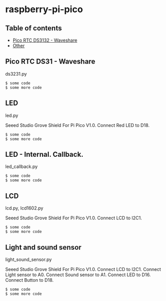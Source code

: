 # raspberry-pi-pico
## Table of contents
* [Pico RTC DS3132 - Waveshare](#pico-rtc-ds3132-waveshare)
* [Other](#other)
## Pico RTC DS31 - Waveshare
ds3231.py
```
$ some code
$ some more code
```
## LED
led.py

Seeed Studio Grove Shield For Pi Pico V1.0. Connect Red LED to D18.
```
$ some code
$ some more code
```
## LED - Internal. Callback.
led_callback.py
```
$ some code
$ some more code
```
## LCD
lcd.py, lcd1602.py

Seeed Studio Grove Shield For Pi Pico V1.0. Connect LCD to I2C1.
```
$ some code
$ some more code
```
## Light and sound sensor
light_sound_sensor.py

Seeed Studio Grove Shield For Pi Pico V1.0.
Connect LCD to I2C1.
Connect Light sensor to A0.
Connect Sound sensor to A1.
Connect LED to D16.
Connect Button to D18.
```
$ some code
$ some more code
```

